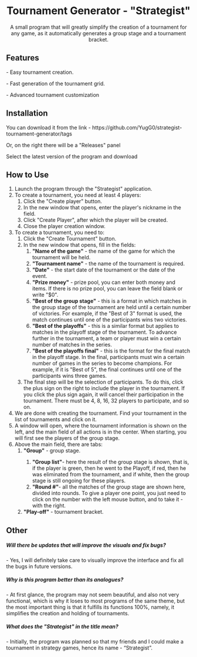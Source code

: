 <div align="center">
  <h1>Tournament Generator - "Strategist"</h1>
  <p>A small program that will greatly simplify the creation of a tournament for any game, as it automatically generates a group stage and a tournament bracket.</p>
</div>

<h2>Features</h2>
<p>- Easy tournament creation.</p>
<p>- Fast generation of the tournament grid.</p>
<p>- Advanced tournament customization</p>

<h2>Installation</h2>
<p>You can download it from the link - https://github.com/YugG0/strategist-tournament-generator/tags</p>
<p>Or, on the right there will be a "Releases" panel</p>
<p>Select the latest version of the program and download</p>

<h2>How to Use</h2>
<ol>
    <li>Launch the program through the "Strategist" application.</li>
    <li>To create a tournament, you need at least 4 players:
        <ol>
            <li>Click the "Create player" button.</li>
            <li>In the new window that opens, enter the player's nickname in the field.</li>
            <li>Click "Create Player", after which the player will be created.</li>
            <li>Close the player creation window.</li>
        </ol>
    </li>
    <li>To create a tournament, you need to:
        <ol>
            <li>Click the "Create Tournament" button.</li>
            <li>In the new window that opens, fill in the fields:
                <ol>
                    <li><strong>"Name of the game"</strong> - the name of the game for which the tournament will be held.</li>
                    <li><strong>"Tournament name"</strong> - the name of the tournament is required.</li>
                    <li><strong>"Date"</strong> - the start date of the tournament or the date of the event.</li>
                    <li><strong>"Prize money"</strong> - prize pool, you can enter both money and items. If there is no prize pool, you can leave the field blank or write "$0".</li>
                    <li><strong>"Best of the group stage"</strong> - this is a format in which matches in the group stage of the tournament are held until a certain number of victories. For example, if the "Best of 3" format is used, the match continues until one of the participants wins two victories.</li>
                    <li><strong>"Best of the playoffs"</strong> - this is a similar format but applies to matches in the playoff stage of the tournament. To advance further in the tournament, a team or player must win a certain number of matches in the series.</li>
                    <li><strong>"Best of the playoffs final"</strong> - this is the format for the final match in the playoff stage. In the final, participants must win a certain number of games in the series to become champions. For example, if it is "Best of 5", the final continues until one of the participants wins three games.</li>
                </ol>
            </li>
            <li>The final step will be the selection of participants. To do this, click the plus sign on the right to include the player in the tournament. If you click the plus sign again, it will cancel their participation in the tournament. There must be 4, 8, 16, 32 players to participate, and so on.</li>
        </ol>
    </li>
    <li>We are done with creating the tournament. Find your tournament in the list of tournaments and click on it.</li>
    <li>A window will open, where the tournament information is shown on the left, and the main field of all actions is in the center. When starting, you will first see the players of the group stage.</li>
    <li>Above the main field, there are tabs:
        <ol>
            <li><strong>"Group"</strong> - group stage.</li>
								<ol>
										<li><strong>"Group list"</strong>- here the result of the group stage is shown, that is, if the player is green, then he went to the Playoff, if red, then he was eliminated from the tournament, and if white, then the group stage is still ongoing for these players.</li>
										<li><strong>"Round #"</strong>- all the matches of the group stage are shown here, divided into rounds. To give a player one point, you just need to click on the number with the left mouse button, and to take it - with the right.</li>
								</ol>
            <li><strong>"Play-off"</strong> - tournament bracket.</li>
        </ol>
    </li>
</ol>


<h2>Other</h2>
<h5>Will there be updates that will improve the visuals and fix bugs?</h5>
<p>- Yes, I will definitely take care to visually improve the interface and fix all the bugs in future versions. </p>

<h5>Why is this program better than its analogues?</h5>
<p>- At first glance, the program may not seem beautiful, and also not very functional, which is why it loses to most programs of the same theme, but the most important thing is that it fulfills its functions 100%, namely, it simplifies the creation and holding of tournaments. </p>

<h5>What does the "Strategist" in the title mean?</h5>
<p>- Initially, the program was planned so that my friends and I could make a tournament in strategy games, hence its name - “Strategist”.</p>
